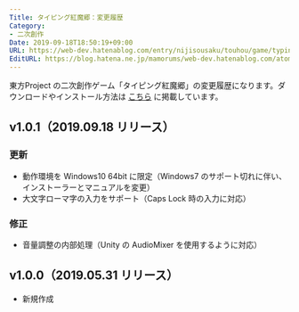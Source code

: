 ```yaml
---
Title: タイピング紅魔郷：変更履歴
Category:
- 二次創作
Date: 2019-09-18T18:50:19+09:00
URL: https://web-dev.hatenablog.com/entry/nijisousaku/touhou/game/typing/koumakyou/changelog
EditURL: https://blog.hatena.ne.jp/mamorums/web-dev.hatenablog.com/atom/entry/26006613436159392
---
```


東方Project の二次創作ゲーム「タイピング紅魔郷」の変更履歴になります。ダウンロードやインストール方法は [こちら](/entry/nijisousaku/touhou/game/typing/koumakyou/manual/install-and-start) に掲載しています。


## v1.0.1（2019.09.18 リリース）
### 更新
- 動作環境を Windows10 64bit に限定（Windows7 のサポート切れに伴い、インストーラーとマニュアルを変更）
- 大文字ローマ字の入力をサポート（Caps Lock 時の入力に対応）

### 修正
- 音量調整の内部処理（Unity の AudioMixer を使用するように対応）


## v1.0.0（2019.05.31 リリース）
- 新規作成

